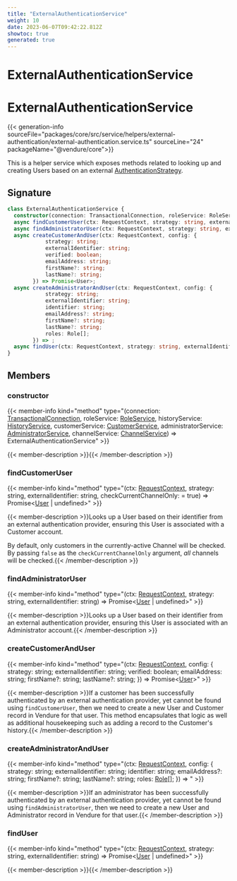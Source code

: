 ```yaml
---
title: "ExternalAuthenticationService"
weight: 10
date: 2023-06-07T09:42:22.812Z
showtoc: true
generated: true
---
```

<!-- This file was generated from the Vendure source. Do not modify. Instead, re-run the "docs:build" script -->

# ExternalAuthenticationService
<div class="symbol">


# ExternalAuthenticationService

{{< generation-info sourceFile="packages/core/src/service/helpers/external-authentication/external-authentication.service.ts" sourceLine="24" packageName="@vendure/core">}}

This is a helper service which exposes methods related to looking up and creating Users based on an
external <a href='/typescript-api/auth/authentication-strategy#authenticationstrategy'>AuthenticationStrategy</a>.

## Signature

```TypeScript
class ExternalAuthenticationService {
  constructor(connection: TransactionalConnection, roleService: RoleService, historyService: HistoryService, customerService: CustomerService, administratorService: AdministratorService, channelService: ChannelService)
  async findCustomerUser(ctx: RequestContext, strategy: string, externalIdentifier: string, checkCurrentChannelOnly:  = true) => Promise<User | undefined>;
  async findAdministratorUser(ctx: RequestContext, strategy: string, externalIdentifier: string) => Promise<User | undefined>;
  async createCustomerAndUser(ctx: RequestContext, config: {
            strategy: string;
            externalIdentifier: string;
            verified: boolean;
            emailAddress: string;
            firstName?: string;
            lastName?: string;
        }) => Promise<User>;
  async createAdministratorAndUser(ctx: RequestContext, config: {
            strategy: string;
            externalIdentifier: string;
            identifier: string;
            emailAddress?: string;
            firstName?: string;
            lastName?: string;
            roles: Role[];
        }) => ;
  async findUser(ctx: RequestContext, strategy: string, externalIdentifier: string) => Promise<User | undefined>;
}
```
## Members

### constructor

{{< member-info kind="method" type="(connection: <a href='/typescript-api/data-access/transactional-connection#transactionalconnection'>TransactionalConnection</a>, roleService: <a href='/typescript-api/services/role-service#roleservice'>RoleService</a>, historyService: <a href='/typescript-api/services/history-service#historyservice'>HistoryService</a>, customerService: <a href='/typescript-api/services/customer-service#customerservice'>CustomerService</a>, administratorService: <a href='/typescript-api/services/administrator-service#administratorservice'>AdministratorService</a>, channelService: <a href='/typescript-api/services/channel-service#channelservice'>ChannelService</a>) => ExternalAuthenticationService"  >}}

{{< member-description >}}{{< /member-description >}}

### findCustomerUser

{{< member-info kind="method" type="(ctx: <a href='/typescript-api/request/request-context#requestcontext'>RequestContext</a>, strategy: string, externalIdentifier: string, checkCurrentChannelOnly:  = true) => Promise&#60;<a href='/typescript-api/entities/user#user'>User</a> | undefined&#62;"  >}}

{{< member-description >}}Looks up a User based on their identifier from an external authentication
provider, ensuring this User is associated with a Customer account.

By default, only customers in the currently-active Channel will be checked.
By passing `false` as the `checkCurrentChannelOnly` argument, _all_ channels
will be checked.{{< /member-description >}}

### findAdministratorUser

{{< member-info kind="method" type="(ctx: <a href='/typescript-api/request/request-context#requestcontext'>RequestContext</a>, strategy: string, externalIdentifier: string) => Promise&#60;<a href='/typescript-api/entities/user#user'>User</a> | undefined&#62;"  >}}

{{< member-description >}}Looks up a User based on their identifier from an external authentication
provider, ensuring this User is associated with an Administrator account.{{< /member-description >}}

### createCustomerAndUser

{{< member-info kind="method" type="(ctx: <a href='/typescript-api/request/request-context#requestcontext'>RequestContext</a>, config: {             strategy: string;             externalIdentifier: string;             verified: boolean;             emailAddress: string;             firstName?: string;             lastName?: string;         }) => Promise&#60;<a href='/typescript-api/entities/user#user'>User</a>&#62;"  >}}

{{< member-description >}}If a customer has been successfully authenticated by an external authentication provider, yet cannot
be found using `findCustomerUser`, then we need to create a new User and
Customer record in Vendure for that user. This method encapsulates that logic as well as additional
housekeeping such as adding a record to the Customer's history.{{< /member-description >}}

### createAdministratorAndUser

{{< member-info kind="method" type="(ctx: <a href='/typescript-api/request/request-context#requestcontext'>RequestContext</a>, config: {             strategy: string;             externalIdentifier: string;             identifier: string;             emailAddress?: string;             firstName?: string;             lastName?: string;             roles: <a href='/typescript-api/entities/role#role'>Role</a>[];         }) => "  >}}

{{< member-description >}}If an administrator has been successfully authenticated by an external authentication provider, yet cannot
be found using `findAdministratorUser`, then we need to create a new User and
Administrator record in Vendure for that user.{{< /member-description >}}

### findUser

{{< member-info kind="method" type="(ctx: <a href='/typescript-api/request/request-context#requestcontext'>RequestContext</a>, strategy: string, externalIdentifier: string) => Promise&#60;<a href='/typescript-api/entities/user#user'>User</a> | undefined&#62;"  >}}

{{< member-description >}}{{< /member-description >}}


</div>
